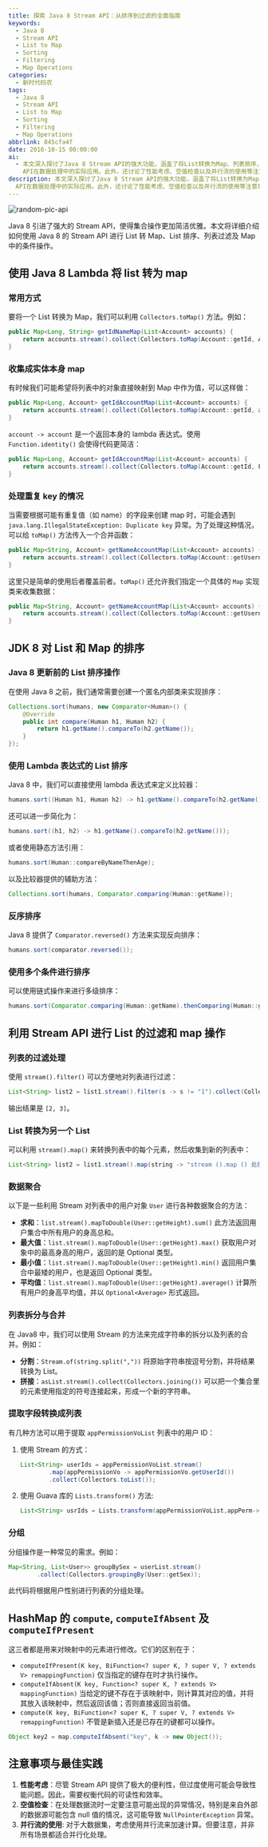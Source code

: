 ```yaml
---
title: 探索 Java 8 Stream API：从排序到过滤的全面指南
keywords:
  - Java 8
  - Stream API
  - List to Map
  - Sorting
  - Filtering
  - Map Operations
categories:
  - 新时代码农
tags:
  - Java 8
  - Stream API
  - List to Map
  - Sorting
  - Filtering
  - Map Operations
abbrlink: 845cfa4f
date: 2016-10-15 00:00:00
ai:
  - 本文深入探讨了Java 8 Stream API的强大功能，涵盖了将List转换为Map、列表排序、过滤和Map的条件操作等多个方面。文章详细介绍了如何利用Lambda表达式简化代码，并提供了多个示例来展示Stream
    API在数据处理中的实际应用。此外，还讨论了性能考虑、空值检查以及并行流的使用等注意事项，为开发者提供了实用的指导。
description: 本文深入探讨了Java 8 Stream API的强大功能，涵盖了将List转换为Map、列表排序、过滤和Map的条件操作等多个方面。文章详细介绍了如何利用Lambda表达式简化代码，并提供了多个示例来展示Stream
  API在数据处理中的实际应用。此外，还讨论了性能考虑、空值检查以及并行流的使用等注意事项，为开发者提供了实用的指导。
---
```


<!-- markdownlint-disable-next-line MD033 -->
<meta name="referrer" content="no-referrer"/>

![random-pic-api](https://api.dong4j.ink:1024/cover)

Java 8 引进了强大的 Stream API，使得集合操作更加简洁优雅。本文将详细介绍如何使用 Java 8 的 Stream API 进行 List 转 Map、List 排序、列表过滤及 Map 中的条件操作。

## 使用 Java 8 Lambda 将 list 转为 map

### 常用方式

要将一个 List 转换为 Map，我们可以利用 `Collectors.toMap()` 方法。例如：

```java
public Map<Long, String> getIdNameMap(List<Account> accounts) {
    return accounts.stream().collect(Collectors.toMap(Account::getId, Account::getUsername));
}
```

### 收集成实体本身 map

有时候我们可能希望将列表中的对象直接映射到 Map 中作为值，可以这样做：

```java
public Map<Long, Account> getIdAccountMap(List<Account> accounts) {
    return accounts.stream().collect(Collectors.toMap(Account::getId, account -> account));
}
```

`account -> account` 是一个返回本身的 lambda 表达式。使用 `Function.identity()` 会使得代码更简洁：

```java
public Map<Long, Account> getIdAccountMap(List<Account> accounts) {
    return accounts.stream().collect(Collectors.toMap(Account::getId, Function.identity()));
}
```

### 处理重复 key 的情况

当需要根据可能有重复值（如 name）的字段来创建 map 时，可能会遇到 `java.lang.IllegalStateException: Duplicate key` 异常。为了处理这种情况，可以给 `toMap()` 方法传入一个合并函数：

```java
public Map<String, Account> getNameAccountMap(List<Account> accounts) {
    return accounts.stream().collect(Collectors.toMap(Account::getUsername, Function.identity(), (key1, key2) -> key2));
}
```

这里只是简单的使用后者覆盖前者。`toMap()` 还允许我们指定一个具体的 `Map` 实现类来收集数据：

```java
public Map<String, Account> getNameAccountMap(List<Account> accounts) {
    return accounts.stream().collect(Collectors.toMap(Account::getUsername, Function.identity(), (key1, key2) -> key2, LinkedHashMap::new));
}
```

## JDK 8 对 List 和 Map 的排序

### Java 8 更新前的 List 排序操作

在使用 Java 8 之前，我们通常需要创建一个匿名内部类来实现排序：

```java
Collections.sort(humans, new Comparator<Human>() {
    @Override
    public int compare(Human h1, Human h2) {
        return h1.getName().compareTo(h2.getName());
    }
});
```

### 使用 Lambda 表达式的 List 排序

Java 8 中，我们可以直接使用 lambda 表达式来定义比较器：

```java
humans.sort((Human h1, Human h2) -> h1.getName().compareTo(h2.getName()));
```

还可以进一步简化为：

```java
humans.sort((h1, h2) -> h1.getName().compareTo(h2.getName()));
```

或者使用静态方法引用：

```java
humans.sort(Human::compareByNameThenAge);
```

以及比较器提供的辅助方法：

```java
Collections.sort(humans, Comparator.comparing(Human::getName));
```

### 反序排序

Java 8 提供了 `Comparator.reversed()` 方法来实现反向排序：

```java
humans.sort(comparator.reversed());
```

### 使用多个条件进行排序

可以使用链式操作来进行多级排序：

```java
humans.sort(Comparator.comparing(Human::getName).thenComparing(Human::getAge));
```

## 利用 Stream API 进行 List 的过滤和 map 操作

### 列表的过滤处理

使用 `stream().filter()` 可以方便地对列表进行过滤：

```java
List<String> list2 = list1.stream().filter(s -> s != "1").collect(Collectors.toList());
```

输出结果是 `[2, 3]`。

### List 转换为另一个 List

可以利用 `stream().map()` 来转换列表中的每个元素，然后收集到新的列表中：

```java
List<String> list2 = list1.stream().map(string -> "stream ().map () 处理之后：" + string).collect(Collectors.toList());
```

### 数据聚合

以下是一些利用 Stream 对列表中的用户对象 `User` 进行各种数据聚合的方法：

- **求和**：`list.stream().mapToDouble(User::getHeight).sum()` 此方法返回用户集合中所有用户的身高总和。
- **最大值**：`list.stream().mapToDouble(User::getHeight).max()` 获取用户对象中的最高身高的用户，返回的是 Optional 类型。
- **最小值**：`list.stream().mapToDouble(User::getHeight).min()` 返回用户集合中最矮的用户，也是返回 Optional 类型。
- **平均值**：`list.stream().mapToDouble(User::getHeight).average()` 计算所有用户的身高平均值，并以 `Optional<Average>` 形式返回。

### 列表拆分与合并

在 Java8 中，我们可以使用 Stream 的方法来完成字符串的拆分以及列表的合并。例如：

- **分割**：`Stream.of(string.split(","))` 将原始字符串按逗号分割，并将结果转换为 List。
- **拼接**：`asList.stream().collect(Collectors.joining())` 可以把一个集合里的元素使用指定的符号连接起来，形成一个新的字符串。

### 提取字段转换成列表

有几种方法可以用于提取 `appPermissionVoList` 列表中的用户 ID：

1. 使用 Stream 的方式：
   ```java
   List<String> userIds = appPermissionVoList.stream()
           .map(appPermissionVo -> appPermissionVo.getUserId())
           .collect(Collectors.toList());
   ```
2. 使用 Guava 库的 `Lists.transform()` 方法:
   ```java
   List<String> usrIds = Lists.transform(appPermissionVoList,appPerm->appPerm.getUserId());
   ```

### 分组

分组操作是一种常见的需求。例如：

```java
Map<String, List<User>> groupBySex = userList.stream()
        .collect(Collectors.groupingBy(User::getSex));
```

此代码将根据用户性别进行列表的分组处理。

## HashMap 的 `compute`, `computeIfAbsent` 及 `computeIfPresent`

这三者都是用来对映射中的元素进行修改。它们的区别在于：

- `computeIfPresent(K key, BiFunction<? super K, ? super V, ? extends V> remappingFunction)` 仅当指定的键存在时才执行操作。
- `computeIfAbsent(K key, Function<? super K, ? extends V> mappingFunction)` 当给定的键不存在于该映射中，则计算其对应的值，并将其放入该映射中，然后返回该值；否则直接返回当前值。
- `compute(K key, BiFunction<? super K, ? super V, ? extends V> remappingFunction)` 不管是新插入还是已存在的键都可以操作。

```java
Object key2 = map.computeIfAbsent("key", k -> new Object());
```

## 注意事项与最佳实践

1. **性能考虑**：尽管 Stream API 提供了极大的便利性，但过度使用可能会导致性能问题。因此，需要权衡代码的可读性和效率。
2. **空值检查**：在处理数据流时一定要注意可能出现的异常情况，特别是来自外部的数据源可能包含 null 值的情况，这可能导致 `NullPointerException` 异常。
3. **并行流的使用**: 对于大数据集，考虑使用并行流来加速计算。但要注意，并非所有场景都适合并行化处理。
